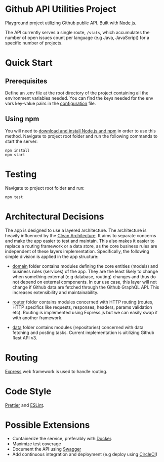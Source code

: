 # Github API Utilities Project

Playground project utilizing Github public API. Built with [Node.js](https://nodejs.org).

The API currently serves a single route, `/stats`, which accumulates the number of open issues count per language (e.g Java, JavaScript) for a specific number of projects.

# Quick Start

## Prerequisites

Define an .env file at the root directory of the project containing all the environment variables needed. You can find the keys needed for the env vars key-value pairs in the [configuration](https://github.com/ieronimakisp/Futurice-private/tree/master/src/config) file.

## Using npm

You will need to [download and install Node.js and npm](https://nodejs.org/en/download/) in order to use this method. Navigate to project root folder and run the following commands to start the server:

```
npm install
npm start
```

# Testing

Navigate to project root folder and run:

```
npm test
```

# Architectural Decisions

The app is designed to use a layered architecture. The architecture is heavily influenced by the [Clean Architecture](http://blog.cleancoder.com/uncle-bob/2012/08/13/the-clean-architecture.html). It aims to separate concerns and make the app easier to test and maintain. This also makes it easier to replace a routing framework or a data store, as the core business rules are independent of these layers implementation. Specifically, the following simple division is applied in the app structure:

- [domain](https://github.com/ieronimakisp/Futurice-private/tree/master/src/domain) folder contains modules defining the core entities (models) and business rules (services) of the app. They are the least likely to change when something external (e.g database, routing) changes and thus do not depend on external components. In our use case, this layer will not change if Github data are fetched through the Github GraphQL API. This increases extensibility and maintainability.

- [router](https://github.com/ieronimakisp/Futurice-private/tree/master/src/router) folder contains modules concerned with HTTP routing (routes, HTTP specifics like requests, responses, headers, params validation etc). Routing is implemented using Express.js but we can easily swap it with another framework.

- [data](https://github.com/ieronimakisp/Futurice-private/tree/master/src/data) folder contains modules (repositories) concerned with data fetching and posting tasks. Current implementation is uitilizing Github Rest API v3.

# Routing

[Express](https://expressjs.com/) web framework is used to handle routing.

# Code Style

[Prettier](https://prettier.io/) and [ESLint](https://eslint.org/).

# Possible Extensions

- Containerize the service, preferably with [Docker](https://www.docker.com/).
- Maximize test coverage
- Document the API using [Swagger](https://swagger.io/)
- Add continuous integration and deployment (e.g deploy using [CircleCI](https://circleci.com/))
